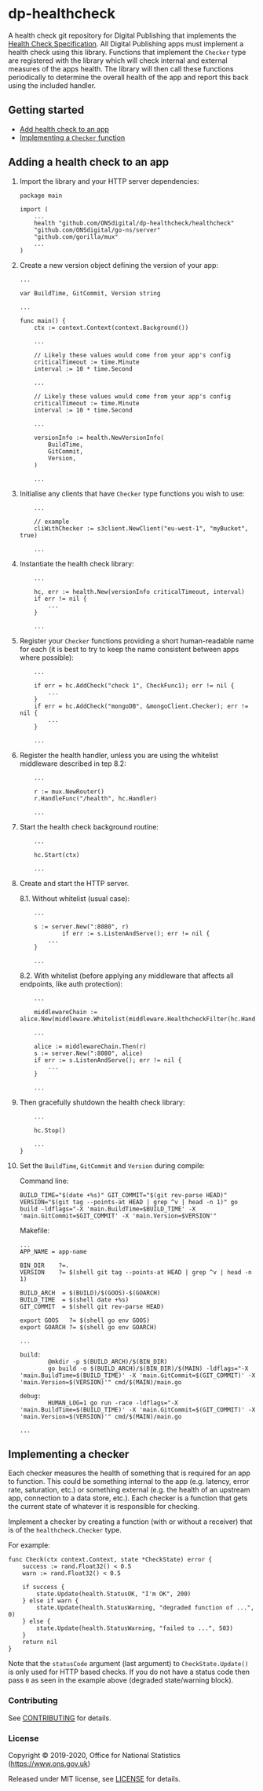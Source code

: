 dp-healthcheck
==============

A health check git repository for Digital Publishing that implements the [Health Check Specification](https://github.com/ONSdigital/dp/blob/master/standards/HEALTH_CHECK_SPECIFICATION.md).  All Digital Publishing apps must implement a health check using this library.  Functions that implement the `Checker` type are registered with the library which will check internal and external measures of the apps health.  The library will then call these functions periodically to determine the overall health of the app and report this back using the included handler.

Getting started
---------------

* [Add health check to an app](#adding-a-health-check-to-an-app)
* [Implementing a `Checker` function](#implementing-a-checker)

Adding a health check to an app
-------------------------------

1. Import the library and your HTTP server dependencies:

    ```
    package main

    import (
        ...
        health "github.com/ONSdigital/dp-healthcheck/healthcheck"
        "github.com/ONSdigital/go-ns/server"
        "github.com/gorilla/mux"
        ...
    )
    ```

2. Create a new version object defining the version of your app:

    ```
    ...

    var BuildTime, GitCommit, Version string

    ...

    func main() {
        ctx := context.Context(context.Background())

        ...

        // Likely these values would come from your app's config
        criticalTimeout := time.Minute
        interval := 10 * time.Second

        ...

        // Likely these values would come from your app's config
        criticalTimeout := time.Minute
        interval := 10 * time.Second

        ...

        versionInfo := health.NewVersionInfo(
            BuildTime,
            GitCommit,
            Version,
        )

        ...
    ```

3. Initialise any clients that have `Checker` type functions you wish to use:


    ```
        ...

        // example
        cliWithChecker := s3client.NewClient("eu-west-1", "myBucket", true)

        ...
    ```

4. Instantiate the health check library:

    ```
        ...

        hc, err := health.New(versionInfo criticalTimeout, interval)
        if err != nil {
            ...
        }

        ...
    ```

5. Register your `Checker` functions providing a short human-readable name for each (it is best to try to keep the name consistent between apps where possible):

    ```
        ...

        if err = hc.AddCheck("check 1", CheckFunc1); err != nil {
            ...
        }
        if err = hc.AddCheck("mongoDB", &mongoClient.Checker); err != nil {
            ...
        }

        ...
    ```

6. Register the health handler, unless you are using the whitelist middleware described in tep 8.2:

    ```
        ...

        r := mux.NewRouter()
        r.HandleFunc("/health", hc.Handler)

        ...
    ```

7. Start the health check background routine:

    ```
        ...

        hc.Start(ctx)

        ...
    ```

8. Create and start the HTTP server.

    8.1. Without whitelist (usual case):
    ```
        ...

        s := server.New(":8080", r)
                if err := s.ListenAndServe(); err != nil {
            ...
        }

        ...
    ```

    8.2. With whitelist (before applying any middleware that affects all endpoints, like auth protection):
    ```
        ...

	    middlewareChain := alice.New(middleware.Whitelist(middleware.HealthcheckFilter(hc.Handler)))

        ...

	    alice := middlewareChain.Then(r)
	    s := server.New(":8080", alice)
        if err := s.ListenAndServe(); err != nil {
            ...
        }

        ...
    ```

9. Then gracefully shutdown the health check library:

    ```
        ...

        hc.Stop()

        ...
    }
    ```

10. Set the `BuildTime`, `GitCommit` and `Version` during compile:

    Command line:

    ```
    BUILD_TIME="$(date +%s)" GIT_COMMIT="$(git rev-parse HEAD)" VERSION="$(git tag --points-at HEAD | grep ^v | head -n 1)" go build -ldflags="-X 'main.BuildTime=$BUILD_TIME' -X 'main.GitCommit=$GIT_COMMIT' -X 'main.Version=$VERSION'"
    ```

    Makefile:

    ```
    ...
    APP_NAME = app-name

    BIN_DIR    ?=.
    VERSION    ?= $(shell git tag --points-at HEAD | grep ^v | head -n 1)

    BUILD_ARCH  = $(BUILD)/$(GOOS)-$(GOARCH)
    BUILD_TIME  = $(shell date +%s)
    GIT_COMMIT  = $(shell git rev-parse HEAD)

    export GOOS   ?= $(shell go env GOOS)
    export GOARCH ?= $(shell go env GOARCH)

    ...

    build:
            @mkdir -p $(BUILD_ARCH)/$(BIN_DIR)
            go build -o $(BUILD_ARCH)/$(BIN_DIR)/$(MAIN) -ldflags="-X 'main.BuildTime=$(BUILD_TIME)' -X 'main.GitCommit=$(GIT_COMMIT)' -X 'main.Version=$(VERSION)'" cmd/$(MAIN)/main.go

    debug:
            HUMAN_LOG=1 go run -race -ldflags="-X 'main.BuildTime=$(BUILD_TIME)' -X 'main.GitCommit=$(GIT_COMMIT)' -X 'main.Version=$(VERSION)'" cmd/$(MAIN)/main.go

    ...
    ```

Implementing a checker
----------------------

Each checker measures the health of something that is required for an app to function.  This could be something internal to the app (e.g. latency, error rate, saturation, etc.) or something external (e.g. the health of an upstream app, connection to a data store, etc.).  Each checker is a function that gets the current state of whatever it is responsible for checking.

Implement a checker by creating a function (with or without a receiver) that is of the `healthcheck.Checker` type.

For example:

```
func Check(ctx context.Context, state *CheckState) error {
	success := rand.Float32() < 0.5
	warn := rand.Float32() < 0.5

	if success {
        state.Update(health.StatusOK, "I'm OK", 200)
	} else if warn {
        state.Update(health.StatusWarning, "degraded function of ...", 0)
	} else {
        state.Update(health.StatusWarning, "failed to ...", 503)
	}
	return nil
}
```

Note that the `statusCode` argument (last argument) to `CheckState.Update()` is only used for HTTP based checks.  If you do not have a status code then pass `0` as seen in the example above (degraded state/warning block).

### Contributing

See [CONTRIBUTING](CONTRIBUTING.md) for details.

### License

Copyright © 2019-2020, Office for National Statistics (https://www.ons.gov.uk)

Released under MIT license, see [LICENSE](LICENSE.md) for details.
